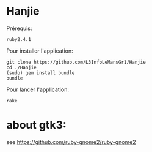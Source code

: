 # Hanjie

Prérequis:

	ruby2.4.1

Pour installer l'application:

	git clone https://github.com/L3InfoLeMansGr1/Hanjie
	cd ./Hanjie
	(sudo) gem install bundle
	bundle

Pour lancer l'application:

	rake


# about gtk3:
see https://github.com/ruby-gnome2/ruby-gnome2
